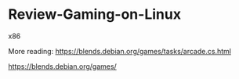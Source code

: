 # Review-Gaming-on-Linux
x86 


More reading: https://blends.debian.org/games/tasks/arcade.cs.html

https://blends.debian.org/games/


